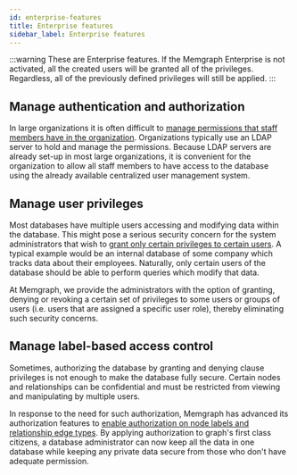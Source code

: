 ```yaml
---
id: enterprise-features
title: Enterprise features
sidebar_label: Enterprise features
---
```


:::warning
These are Enterprise features.
If the Memgraph Enterprise is not activated, all the created users will be granted
all of the privileges.
Regardless, all of the previously defined privileges will still be applied.
:::


## Manage authentication and authorization

In large organizations it is often difficult to [manage permissions that staff
members have in the organization](/how-to-guides/manage-users-using-ldap.md).
Organizations typically use an LDAP server to hold and manage the permissions.
Because LDAP servers are already set-up in most large organizations, it is
convenient for the organization to allow all staff members to have access to the
database using the already available centralized user management system.



## Manage user privileges

Most databases have multiple users accessing and modifying data within the
database. This might pose a serious security concern for the system
administrators that wish to [grant only certain privileges to certain
users](/how-to-guides/manage-user-privileges.md). A typical example would be an
internal database of some company which tracks data about their employees.
Naturally, only certain users of the database should be able to perform queries
which modify that data.

At Memgraph, we provide the administrators with the option of granting, denying
or revoking a certain set of privileges to some users or groups of users (i.e.
users that are assigned a specific user role), thereby eliminating such security
concerns.


## Manage label-based access control

Sometimes, authorizing the database by granting and denying clause privileges is
not enough to make the database fully secure. Certain nodes and relationships
can be confidential and must be restricted from viewing and manipulating by
multiple users.

In response to the need for such authorization, Memgraph has advanced its
authorization features to [enable authorization on node labels and relationship
edge types](/how-to-guides/manage-label-based-access-control.md). By applying
authorization to graph's first class citizens, a database administrator can now
keep all the data in one database while keeping any private data secure from
those who don't have adequate permission.
